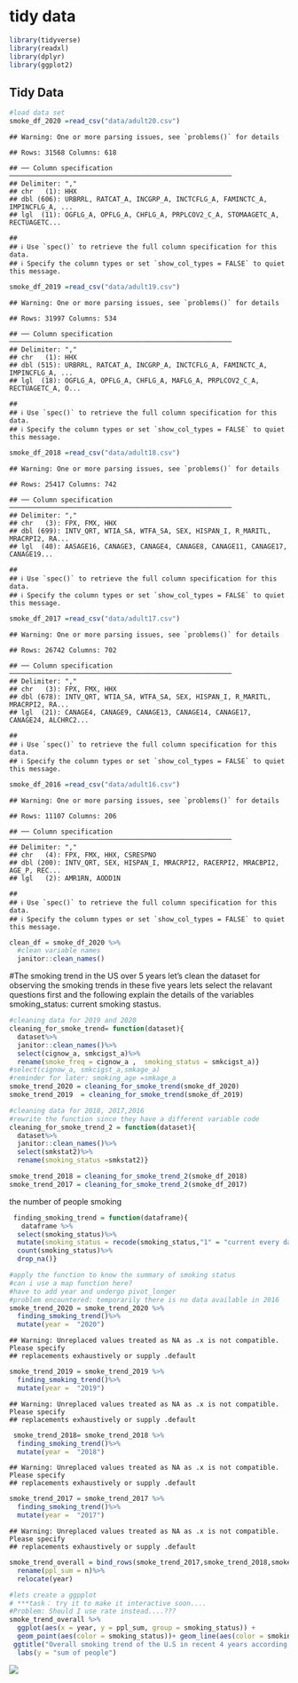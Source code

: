 tidy data
================

``` r
library(tidyverse)
library(readxl)
library(dplyr)
library(ggplot2)
```

## Tidy Data

``` r
#load data set
smoke_df_2020 =read_csv("data/adult20.csv")
```

    ## Warning: One or more parsing issues, see `problems()` for details

    ## Rows: 31568 Columns: 618

    ## ── Column specification ────────────────────────────────────────────────────────
    ## Delimiter: ","
    ## chr   (1): HHX
    ## dbl (606): URBRRL, RATCAT_A, INCGRP_A, INCTCFLG_A, FAMINCTC_A, IMPINCFLG_A, ...
    ## lgl  (11): OGFLG_A, OPFLG_A, CHFLG_A, PRPLCOV2_C_A, STOMAAGETC_A, RECTUAGETC...

    ## 
    ## ℹ Use `spec()` to retrieve the full column specification for this data.
    ## ℹ Specify the column types or set `show_col_types = FALSE` to quiet this message.

``` r
smoke_df_2019 =read_csv("data/adult19.csv")
```

    ## Warning: One or more parsing issues, see `problems()` for details

    ## Rows: 31997 Columns: 534

    ## ── Column specification ────────────────────────────────────────────────────────
    ## Delimiter: ","
    ## chr   (1): HHX
    ## dbl (515): URBRRL, RATCAT_A, INCGRP_A, INCTCFLG_A, FAMINCTC_A, IMPINCFLG_A, ...
    ## lgl  (18): OGFLG_A, OPFLG_A, CHFLG_A, MAFLG_A, PRPLCOV2_C_A, RECTUAGETC_A, O...

    ## 
    ## ℹ Use `spec()` to retrieve the full column specification for this data.
    ## ℹ Specify the column types or set `show_col_types = FALSE` to quiet this message.

``` r
smoke_df_2018 =read_csv("data/adult18.csv")
```

    ## Warning: One or more parsing issues, see `problems()` for details

    ## Rows: 25417 Columns: 742

    ## ── Column specification ────────────────────────────────────────────────────────
    ## Delimiter: ","
    ## chr   (3): FPX, FMX, HHX
    ## dbl (699): INTV_QRT, WTIA_SA, WTFA_SA, SEX, HISPAN_I, R_MARITL, MRACRPI2, RA...
    ## lgl  (40): AASAGE16, CANAGE3, CANAGE4, CANAGE8, CANAGE11, CANAGE17, CANAGE19...

    ## 
    ## ℹ Use `spec()` to retrieve the full column specification for this data.
    ## ℹ Specify the column types or set `show_col_types = FALSE` to quiet this message.

``` r
smoke_df_2017 =read_csv("data/adult17.csv")
```

    ## Warning: One or more parsing issues, see `problems()` for details

    ## Rows: 26742 Columns: 702

    ## ── Column specification ────────────────────────────────────────────────────────
    ## Delimiter: ","
    ## chr   (3): FPX, FMX, HHX
    ## dbl (678): INTV_QRT, WTIA_SA, WTFA_SA, SEX, HISPAN_I, R_MARITL, MRACRPI2, RA...
    ## lgl  (21): CANAGE4, CANAGE9, CANAGE13, CANAGE14, CANAGE17, CANAGE24, ALCHRC2...

    ## 
    ## ℹ Use `spec()` to retrieve the full column specification for this data.
    ## ℹ Specify the column types or set `show_col_types = FALSE` to quiet this message.

``` r
smoke_df_2016 =read_csv("data/adult16.csv")
```

    ## Warning: One or more parsing issues, see `problems()` for details

    ## Rows: 11107 Columns: 206

    ## ── Column specification ────────────────────────────────────────────────────────
    ## Delimiter: ","
    ## chr   (4): FPX, FMX, HHX, CSRESPNO
    ## dbl (200): INTV_QRT, SEX, HISPAN_I, MRACRPI2, RACERPI2, MRACBPI2, AGE_P, REC...
    ## lgl   (2): AMR1RN, AODD1N

    ## 
    ## ℹ Use `spec()` to retrieve the full column specification for this data.
    ## ℹ Specify the column types or set `show_col_types = FALSE` to quiet this message.

``` r
clean_df = smoke_df_2020 %>% 
  #clean variable names
  janitor::clean_names()
```

#The smoking trend in the US over 5 years let’s clean the dataset for
observing the smoking trends in these five years lets select the
relavant questions first and the following explain the details of the
variables smoking_status: current smoking stastus.

``` r
#cleaning data for 2019 and 2020 
cleaning_for_smoke_trend= function(dataset){
  dataset%>% 
  janitor::clean_names()%>% 
  select(cignow_a, smkcigst_a)%>% 
  rename(smoke_freq = cignow_a ,  smoking_status = smkcigst_a)}
#select(cignow_a, smkcigst_a,smkage_a)
#reminder for later: smoking_age =smkage_a 
smoke_trend_2020 = cleaning_for_smoke_trend(smoke_df_2020)
smoke_trend_2019  = cleaning_for_smoke_trend(smoke_df_2019)

#cleaning data for 2018, 2017,2016 
#rewrite the function since they have a different variable code
cleaning_for_smoke_trend_2 = function(dataset){
  dataset%>% 
  janitor::clean_names()%>% 
  select(smkstat2)%>% 
  rename(smoking_status =smkstat2)}

smoke_trend_2018 = cleaning_for_smoke_trend_2(smoke_df_2018)
smoke_trend_2017 = cleaning_for_smoke_trend_2(smoke_df_2017)
```

the number of people smoking

``` r
 finding_smoking_trend = function(dataframe){
   dataframe %>% 
  select(smoking_status)%>%
  mutate(smoking_status = recode(smoking_status,"1" = "current every day smoker", "2" ="current some day smoker",  "3"= "former smoker","4" = "never smoker"))%>% 
  count(smoking_status)%>%
  drop_na()}

#apply the function to know the summary of smoking status 
#can i use a map function here?
#have to add year and undergo pivot_longer
#problem encountered: temporarily there is no data available in 2016
smoke_trend_2020 = smoke_trend_2020 %>% 
  finding_smoking_trend()%>%
  mutate(year =  "2020")
```

    ## Warning: Unreplaced values treated as NA as .x is not compatible. Please specify
    ## replacements exhaustively or supply .default

``` r
smoke_trend_2019 = smoke_trend_2019 %>% 
  finding_smoking_trend()%>%
  mutate(year =  "2019")
```

    ## Warning: Unreplaced values treated as NA as .x is not compatible. Please specify
    ## replacements exhaustively or supply .default

``` r
 smoke_trend_2018= smoke_trend_2018 %>% 
  finding_smoking_trend()%>%
  mutate(year =  "2018")
```

    ## Warning: Unreplaced values treated as NA as .x is not compatible. Please specify
    ## replacements exhaustively or supply .default

``` r
smoke_trend_2017 = smoke_trend_2017 %>% 
  finding_smoking_trend()%>%
  mutate(year =  "2017")
```

    ## Warning: Unreplaced values treated as NA as .x is not compatible. Please specify
    ## replacements exhaustively or supply .default

``` r
smoke_trend_overall = bind_rows(smoke_trend_2017,smoke_trend_2018,smoke_trend_2019,smoke_trend_2020)%>%
  rename(ppl_sum = n)%>%
  relocate(year)

#lets create a ggpplot
# ***task： try it to make it interactive soon....
#Problem: Should I use rate instead....???
smoke_trend_overall %>% 
  ggplot(aes(x = year, y = ppl_sum, group = smoking_status)) + 
  geom_point(aes(color = smoking_status))+ geom_line(aes(color = smoking_status))+ 
 ggtitle("Overall smoking trend of the U.S in recent 4 years according to NHIS ")+
  labs(y = "sum of people") 
```

![](tidy_data_files/figure-gfm/unnamed-chunk-4-1.png)<!-- -->
